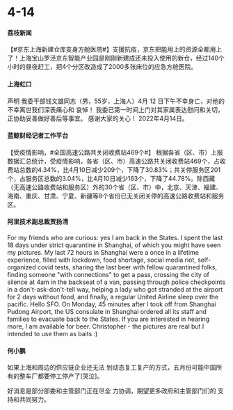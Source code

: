# 4-14

#### 荔枝新闻

【#京东上海新建仓库变身方舱医院#】支援抗疫，京东把能用上的资源全都用上了！上海宝山罗泾京东智能产业园是刚刚新建成还未投入使用的新仓，经过140个小时的昼夜赶工，把4个分区改造成了2000多张床位的应急方舱医院。

#### 上海虹口

声明 我委干部钱文雄同志（男，55岁，上海人）4月 12 日下午不幸身亡，对他的不幸离世我们深表痛心和 哀悼！ 我委已第一时间上门对其家属表达慰问和关切， 正协助妥善做好善后等事宜。 感谢大家的关心！ 2022年4月14日。

#### 蓝鲸财经记者工作平台&#x20;

【受疫情影响，#全国高速公路共关闭收费站469个#】 根据各省（区、市）上报数据汇总统计，受疫情影响，各省（区、市）高速公路共关闭收费站469个，占收费站总数的4.34%，比4月10日减少209个，下降了30.83%；共关停服务区201个，占服务区总数的3.04%，比4月10日减少163个，下降了44.78%。除西藏（无高速公路收费站和服务区）外的30个省（区、市）中，北京、天津、福建、海南、重庆、甘肃、宁夏、新疆等8个省份已无关闭关停的高速公路收费站和服务区。

#### 阿里技术副总裁贾扬清

For my friends who are curious: yes I am back in the States. I spent the last 18 days under strict quarantine in Shanghai, of which you might have seen my pictures. My last 72 hours in Shanghai were a once in a lifetime experience, filled with lockdown, food shortage, social media riot, self-organized covid tests, sharing the last beer with fellow quarantined folks, finding someone "with connections" to get a pass, crossing the city of silence at 4am in the backseat of a van, passing through police checkpoints in a don't-ask-don't-tell way, helping a lady who got stranded at the airport for 2 days without food, and finally, a regular United Airline sleep over the pacific. Hello SFO. On Monday, 45 minutes after I took off from Shanghai Pudong Airport, the US consulate in Shanghai ordered all its staff and families to evacuate back to the States. If you are interested in hearing more, I am available for beer. Christopher - the pictures are real but I intended to use them as baits :)

#### 何小鹏

如果上海和周边的供应链企业还无法 到动态复工复产的方式，五月份可能中国所有的整车厂都要停工停产了\[哭泣]。

好消息是部分部委和主管部门正在尽全 力协调，期望更多政府和主管部门们的 支持和共同努力。&#x20;
